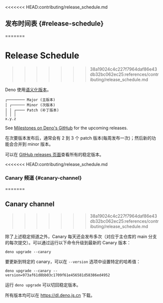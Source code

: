 <<<<<<< HEAD:contributing/release_schedule.md
## 发布时间表 {#release-schedule}
=======
# Release Schedule
>>>>>>> 38a19024c4c227f7964daf86e43db32bc062ec25:references/contributing/release_schedule.md

Deno 使用[语义化版本](https://semver.org/lang/zh-CN/)。

```plain
┌──────── Major (主版本)
│ ┌────── Minor (次版本)
│ │ ┌──── Patch (补丁版本)
│ │ │
x.y.z
```

See [Milestones on Deno's GitHub](https://github.com/denoland/deno/milestones)
for the upcoming releases.

在次要版本发布后，通常会有 2 到 3 个 patch 版本(每周发布一次)；然后新的功能会合并到 minor 版本。

可以在 [GitHub releases 页面](https://github.com/denoland/deno/releases)查看所有的稳定版本。

<<<<<<< HEAD:contributing/release_schedule.md
### Canary 频道 {#canary-channel}
=======
## Canary channel
>>>>>>> 38a19024c4c227f7964daf86e43db32bc062ec25:references/contributing/release_schedule.md

除了上述稳定频道之外，Canary 每天还会发布多次（对应于主仓库的 main 分支的每次提交）。可以通过运行以下命令升级到最新的 Canary 版本：

```
deno upgrade --canary
```

要更新到特定的 canary，可以在 `--version` 选项中设置特定的哈希值：

```
deno upgrade --canary --version=973af61d8bb03c1709f61e456581d58386ed4952
```

运行 `deno upgrade` 可以切回稳定版本。

所有版本均可以在 https://dl.deno.js.cn 下载。
